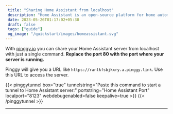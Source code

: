 ```yaml
---
 title: "Sharing Home Assistant from localhost" 
 description: "Home Assistant is an open-source platform for home automation and smart home management." 
 date: 2023-05-26T01:17:02+05:30 
 draft: false
 tags: ["guide"]
 og_image: "/quickstart/images/homeassistant.svg"
---
```


With [pinggy.io](https://pinggy.io) you can share your Home Assistant server from localhost with just a single command. **Replace the port 80 with the port where your server is running.**

Pinggy will give you a URL like `https://ranlkfsbjkxry.a.pinggy.link`. Use this URL to access the server.

{{< pinggytunnel box="true" tunnelstring="Paste this command to start a tunnel to Home Assistant server:" portstring="Home Assistant Port" localport="8123" webdebugenabled=false keepalive=true >}}
{{< /pinggytunnel >}}

<hr>
